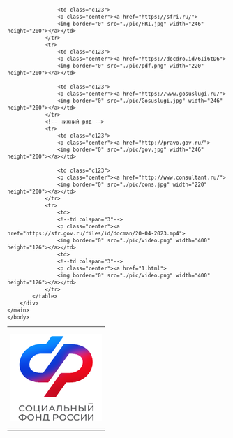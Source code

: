 <!DOCTYPE html>
<html>
    <head>
        <meta charset="utf-8" />
        <meta name="viewport" content="width=device-width, initial-scale=1.0">
        <link rel="stylesheet" href="assets/bootstrap/css/bootstrap.min.css">
        <script src="assets/bootstrap/js/bootstrap.bundle.min.js"></script>
        <link rel="stylesheet" href="assets/bootstrap-icons/bootstrap-icons.css">
        <link rel="stylesheet" href="css/styles.css">
    </head>
    <body>
    <main>
        <br>
        <div class="container">
			<table class="center" width="70%">
				<!-- верхний ряд -->
				<tr>
					<td class="c123">
					<p class="center"><a href="http://www.sfr.gov.ru/">
					<img border="0" src="./pic/sfr.png" width="210" height="200"></a></td>
				
					<td class="c123">
					<p class="center"><a href="https://sfri.ru/">
					<img border="0" src="./pic/FRI.jpg" width="246" height="200"></a></td>
				</tr>
				<tr>
					<td class="c123">
					<p class="center"><a href="https://docdro.id/6Ii6tD6">
					<img border="0" src="./pic/pdf.png" width="220" height="200"></a></td>

					<td class="c123">
					<p class="center"><a href="https://www.gosuslugi.ru/">
					<img border="0" src="./pic/Gosuslugi.jpg" width="246" height="200"></a></td>
				</tr>
				<!-- нижний ряд -->
				<tr>
					<td class="c123">
					<p class="center"><a href="http://pravo.gov.ru/">
					<img border="0" src="./pic/gov.jpg" width="246" height="200"></a></td>

					<td class="c123">
					<p class="center"><a href="http://www.consultant.ru/">
					<img border="0" src="./pic/cons.jpg" width="220" height="200"></a></td>
				</tr>
				<tr>
					<td>
					<!--td colspan="3"-->
					<p class="center"><a href="https://sfr.gov.ru/files/id/docman/20-04-2023.mp4">
					<img border="0" src="./pic/video.png" width="400" height="126"></a></td>
					<td>
					<!--td colspan="3"-->
					<p class="center"><a href="1.html">
					<img border="0" src="./pic/video.png" width="400" height="126"></a></td>
				</tr>
			</table>
        </div>
    </main>
    </body>
</html>
